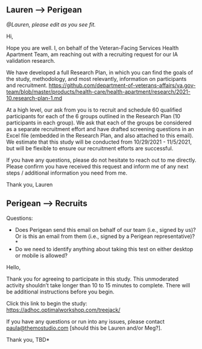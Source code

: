 ## Lauren —> Perigean

_@Lauren, please edit as you see fit._


Hi, 

Hope you are well. I, on behalf of the Veteran-Facing Services Health Apartment Team, am reaching out with a recruiting request for our IA validation research.

We have developed a full Research Plan, in which you can find the goals of the study, methodology, and most relevantly, information on participants and recruitment. 
https://github.com/department-of-veterans-affairs/va.gov-team/blob/master/products/health-care/health-apartment/research/2021-10.research-plan-1.md

At a high level, our ask from you is to recruit and schedule 60 qualified participants for each of the 6 groups outlined in the Research Plan (10 participants in each group). We ask that each of the groups be considered as a separate recruitment effort and have drafted screening questions in an Excel file (embedded in the Research Plan, and also attached to this email). We estimate that this study will be conducted from 10/29/2021 - 11/5/2021, but will be flexible to ensure our recruitment efforts are successful. 

If you have any questions, please do not hesitate to reach out to me directly. Please confirm you have received this request and inform me of any next steps / additional information you need from me. 

Thank you,
Lauren
 

## Perigean —> Recruits

Questions:
- Does Perigean send this email on behalf of our team (i.e., signed by us)? Or is this an email from them (i.e., signed by a Perigean representative)?*
- Do we need to identify anything about taking this test on either desktop or mobile is allowed?


Hello,

Thank you for agreeing to participate in this study. This unmoderated activity shouldn’t take longer than 10 to 15 minutes to complete. There will be additional instructions before you begin.

Click this link to begin the study: https://adhoc.optimalworkshop.com/treejack/

If you have any questions or run into any issues, please contact paula@themostudio.com [should this be Lauren and/or Meg?].

Thank you,
TBD*
